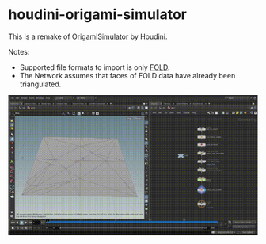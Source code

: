 houdini-origami-simulator
===

This is a remake of [OrigamiSimulator](https://origamisimulator.org/) by Houdini.

Notes:
- Supported file formats to import is only [FOLD](https://github.com/edemaine/fold).
- The Network assumes that faces of FOLD data have already been triangulated.

![flapping bird](flapping_bird.gif)

